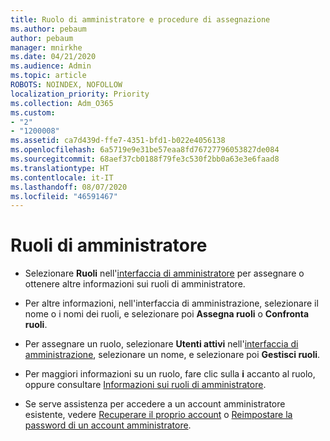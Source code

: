 ```yaml
---
title: Ruolo di amministratore e procedure di assegnazione
ms.author: pebaum
author: pebaum
manager: mnirkhe
ms.date: 04/21/2020
ms.audience: Admin
ms.topic: article
ROBOTS: NOINDEX, NOFOLLOW
localization_priority: Priority
ms.collection: Adm_O365
ms.custom:
- "2"
- "1200008"
ms.assetid: ca7d439d-ffe7-4351-bfd1-b022e4056138
ms.openlocfilehash: 6a5719e9e31be57eaa8fd76727796053827de084
ms.sourcegitcommit: 68aef37cb0188f79fe3c530f2bb0a63e3e6faad8
ms.translationtype: HT
ms.contentlocale: it-IT
ms.lasthandoff: 08/07/2020
ms.locfileid: "46591467"
---
```

# <a name="admin-roles"></a>Ruoli di amministratore

- Selezionare **Ruoli** nell'[interfaccia di amministratore](https://admin.microsoft.com/Adminportal/Home#/roles) per assegnare o ottenere altre informazioni sui ruoli di amministratore.

- Per altre informazioni, nell'interfaccia di amministrazione, selezionare il nome o i nomi dei ruoli, e selezionare poi **Assegna ruoli** o **Confronta ruoli**.

- Per assegnare un ruolo, selezionare **Utenti attivi** nell'[interfaccia di amministrazione](https://admin.microsoft.com/Adminportal/Home#/users), selezionare un nome, e selezionare poi **Gestisci ruoli**.

- Per maggiori informazioni su un ruolo, fare clic sulla **i** accanto al ruolo, oppure consultare [Informazioni sui ruoli di amministratore](https://docs.microsoft.com/microsoft-365/admin/add-users/about-admin-roles).

- Se serve assistenza per accedere a un account amministratore esistente, vedere [Recuperare il proprio account](https://passwordreset.microsoftonline.com/) o [Reimpostare la password di un account amministratore](https://docs.microsoft.com/microsoft-365/admin/add-users/reset-passwords#reset-my-admin-password).
